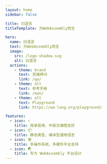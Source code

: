 ```yaml
---
layout: home
sidebar: false

title: 凹语言
titleTemplate: 为WebAssembly而生

hero:
  name: 凹语言
  text: 为WebAssembly而生
  image:
    src: /logo-shadow.svg
    alt: 凹语言
  actions:
    - theme: brand
      text: 灵魂拷问
      link: /qa/
    - theme: alt
      text: 参考手册
      link: /man/
    - theme: alt
      text: Playground
      link: https://wa-lang.org/playground/

features:
  - icon: ⚡️
    title: 简单易用、中英文编程友好
  - icon: 📦
    title: 静态类型、编译型通用语言
  - icon: 🛠️
    title: 多操作系统、多硬件平台支持
  - icon: 🌏
    title: 专为 WebAssembly 平台设计
---
```

